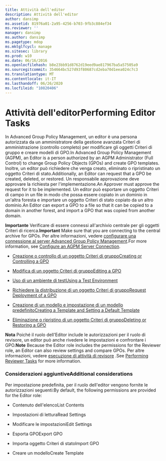 ```yaml
---
title: Attività dell'editor
description: Attività dell'editor
author: dansimp
ms.assetid: 81976a01-2a95-4256-b703-9fb3c884ef34
ms.reviewer: ''
manager: dansimp
ms.author: dansimp
ms.pagetype: mdop
ms.mktglfcycl: manage
ms.sitesec: library
ms.prod: w10
ms.date: 06/16/2016
ms.openlocfilehash: b8e23bb91d8762d19eed9ae817967ba5a57505a9
ms.sourcegitcommit: 354664bc527d93f80687cd2eba70d1eea024c7c3
ms.translationtype: MT
ms.contentlocale: it-IT
ms.lasthandoff: 06/26/2020
ms.locfileid: "10820406"
---
```

# <span data-ttu-id="ff6d4-103">Attività dell'editor</span><span class="sxs-lookup"><span data-stu-id="ff6d4-103">Performing Editor Tasks</span></span>


<span data-ttu-id="ff6d4-104">In Advanced Group Policy Management, un editor è una persona autorizzata da un amministratore della gestione avanzata Criteri di amministrazione (controllo completo) per modificare gli oggetti Criteri di gruppo e creare modelli di GPO.</span><span class="sxs-lookup"><span data-stu-id="ff6d4-104">In Advanced Group Policy Management (AGPM), an Editor is a person authorized by an AGPM Administrator (Full Control) to change Group Policy Objects (GPOs) and create GPO templates.</span></span> <span data-ttu-id="ff6d4-105">Inoltre, un editor può richiedere che venga creato, eliminato o ripristinato un oggetto Criteri di stato.</span><span class="sxs-lookup"><span data-stu-id="ff6d4-105">Additionally, an Editor can request that a GPO be created, deleted, or restored.</span></span> <span data-ttu-id="ff6d4-106">Un responsabile approvazione deve approvare la richiesta per l'implementazione.</span><span class="sxs-lookup"><span data-stu-id="ff6d4-106">An Approver must approve the request for it to be implemented.</span></span> <span data-ttu-id="ff6d4-107">Un editor può esportare un oggetto Criteri di campo in un file in modo che possa essere copiato in un dominio in un'altra foresta e importare un oggetto Criteri di stato copiato da un altro dominio.</span><span class="sxs-lookup"><span data-stu-id="ff6d4-107">An Editor can export a GPO to a file so that it can be copied to a domain in another forest, and import a GPO that was copied from another domain.</span></span>

<span data-ttu-id="ff6d4-108">**Importante**  Verificare di essere connessi all'archivio centrale per gli oggetti Criteri di ricerca.</span><span class="sxs-lookup"><span data-stu-id="ff6d4-108">**Important** Make sure that you are connecting to the central archive for GPOs.</span></span> <span data-ttu-id="ff6d4-109">Per altre informazioni, vedere [configurare una connessione al server Advanced Group Policy Management](configure-an-agpm-server-connection-agpm40.md).</span><span class="sxs-lookup"><span data-stu-id="ff6d4-109">For more information, see [Configure an AGPM Server Connection](configure-an-agpm-server-connection-agpm40.md).</span></span>

 

-   [<span data-ttu-id="ff6d4-110">Creazione o controllo di un oggetto Criteri di gruppo</span><span class="sxs-lookup"><span data-stu-id="ff6d4-110">Creating or Controlling a GPO</span></span>](creating-or-controlling-a-gpo-agpm40-ed.md)

-   [<span data-ttu-id="ff6d4-111">Modifica di un oggetto Criteri di gruppo</span><span class="sxs-lookup"><span data-stu-id="ff6d4-111">Editing a GPO</span></span>](editing-a-gpo-agpm40.md)

-   [<span data-ttu-id="ff6d4-112">Uso di un ambiente di test</span><span class="sxs-lookup"><span data-stu-id="ff6d4-112">Using a Test Environment</span></span>](using-a-test-environment.md)

-   [<span data-ttu-id="ff6d4-113">Richiedere la distribuzione di un oggetto Criteri di gruppo</span><span class="sxs-lookup"><span data-stu-id="ff6d4-113">Request Deployment of a GPO</span></span>](request-deployment-of-a-gpo-agpm40.md)

-   [<span data-ttu-id="ff6d4-114">Creazione di un modello e impostazione di un modello predefinito</span><span class="sxs-lookup"><span data-stu-id="ff6d4-114">Creating a Template and Setting a Default Template</span></span>](creating-a-template-and-setting-a-default-template-agpm40.md)

-   [<span data-ttu-id="ff6d4-115">Eliminazione o ripristino di un oggetto Criteri di gruppo</span><span class="sxs-lookup"><span data-stu-id="ff6d4-115">Deleting or Restoring a GPO</span></span>](deleting-or-restoring-a-gpo-agpm40.md)

<span data-ttu-id="ff6d4-116">**Nota**  Poiché il ruolo dell'Editor include le autorizzazioni per il ruolo di revisore, un editor può anche rivedere le impostazioni e confrontare i GPO.</span><span class="sxs-lookup"><span data-stu-id="ff6d4-116">**Note** Because the Editor role includes the permissions for the Reviewer role, an Editor can also review settings and compare GPOs.</span></span> <span data-ttu-id="ff6d4-117">Per altre informazioni, vedere [esecuzione di attività di revisore](performing-reviewer-tasks-agpm40.md) .</span><span class="sxs-lookup"><span data-stu-id="ff6d4-117">See [Performing Reviewer Tasks](performing-reviewer-tasks-agpm40.md) for more information.</span></span>

 

### <span data-ttu-id="ff6d4-118">Considerazioni aggiuntive</span><span class="sxs-lookup"><span data-stu-id="ff6d4-118">Additional considerations</span></span>

<span data-ttu-id="ff6d4-119">Per impostazione predefinita, per il ruolo dell'editor vengono fornite le autorizzazioni seguenti:</span><span class="sxs-lookup"><span data-stu-id="ff6d4-119">By default, the following permissions are provided for the Editor role:</span></span>

-   <span data-ttu-id="ff6d4-120">Contenuto dell'elenco</span><span class="sxs-lookup"><span data-stu-id="ff6d4-120">List Contents</span></span>

-   <span data-ttu-id="ff6d4-121">Impostazioni di lettura</span><span class="sxs-lookup"><span data-stu-id="ff6d4-121">Read Settings</span></span>

-   <span data-ttu-id="ff6d4-122">Modificare le impostazioni</span><span class="sxs-lookup"><span data-stu-id="ff6d4-122">Edit Settings</span></span>

-   <span data-ttu-id="ff6d4-123">Esporta GPO</span><span class="sxs-lookup"><span data-stu-id="ff6d4-123">Export GPO</span></span>

-   <span data-ttu-id="ff6d4-124">Importa oggetto Criteri di stato</span><span class="sxs-lookup"><span data-stu-id="ff6d4-124">Import GPO</span></span>

-   <span data-ttu-id="ff6d4-125">Creare un modello</span><span class="sxs-lookup"><span data-stu-id="ff6d4-125">Create Template</span></span>

 

 





